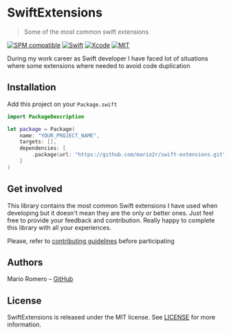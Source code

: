 # SwiftExtensions
> Some of the most common swift extensions

[![SPM compatible](https://img.shields.io/badge/SPM-Compatible-brightgreen.svg?style=flat)](https://swift.org/package-manager/)
[![Swift](https://img.shields.io/badge/Swift-5.5-green.svg)](https://swift.org)
[![Xcode](https://img.shields.io/badge/Xcode-13.4-blue.svg)](https://developer.apple.com/xcode)
[![MIT](https://img.shields.io/badge/License-MIT-red.svg)](https://opensource.org/licenses/MIT)

During my work career as Swift developer I have faced lot of situations where some extensions where needed to avoid code duplication

## Installation

Add this project on your `Package.swift`

```swift
import PackageDescription

let package = Package(
    name: "YOUR_PROJECT_NAME",
    targets: [],
    dependencies: [
        .package(url: "https://github.com/mario2r/swift-extensions.git", from: "1.0.0")
    ]
)
```

## Get involved

This library contains the most common Swift extensions I have used when developing but it doesn't mean they are the only or better ones. 
Just feel free to provide your feedback and contribution. Really happy to complete this library with all your experiences.

Please, refer to [contributing guidelines](https://github.com/mario2r/swift-extensions/CONTRIBUTING.md) before participating

## Authors

Mario Romero – [GitHub](https://github.com/mario2r)

## License

SwiftExtensions is released under the MIT license. See [LICENSE](https://github.com/mario2r/swift-extensions/LICENSE) for more information.
